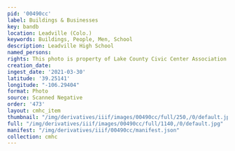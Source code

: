 ```yaml
---
pid: '00490cc'
label: Buildings & Businesses
key: bandb
location: Leadville (Colo.)
keywords: Buildings, People, Men, School
description: Leadville High School
named_persons: 
rights: This photo is property of Lake County Civic Center Association.
creation_date: 
ingest_date: '2021-03-30'
latitude: '39.25141'
longitude: "-106.29404"
format: Photo
source: Scanned Negative
order: '473'
layout: cmhc_item
thumbnail: "/img/derivatives/iiif/images/00490cc/full/250,/0/default.jpg"
full: "/img/derivatives/iiif/images/00490cc/full/1140,/0/default.jpg"
manifest: "/img/derivatives/iiif/00490cc/manifest.json"
collection: cmhc
---
```

